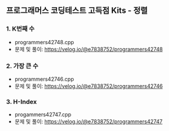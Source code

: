 ## 프로그래머스 코딩테스트 고득점 Kits - 정렬

### 1. K번째 수
- programmers42748.cpp
- 문제 및 풀이: https://velog.io/@e7838752/programmers42748

### 2. 가장 큰 수
- programmers42746.cpp
- 문제 및 풀이: https://velog.io/@e7838752/programmers42746

### 3. H-Index
- progammers42747.cpp
- 문제 및 풀이: https://velog.io/@e7838752/programmers42747